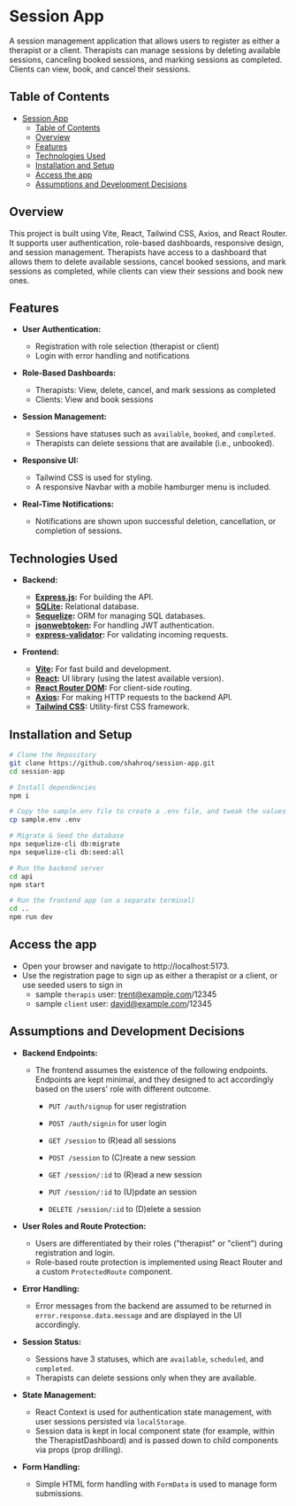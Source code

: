 # Session App

A session management application that allows users to register as either a therapist or a client. Therapists can manage sessions by deleting available sessions, canceling booked sessions, and marking sessions as completed. Clients can view, book, and cancel their sessions.

## Table of Contents

- [Session App](#session-app)
  - [Table of Contents](#table-of-contents)
  - [Overview](#overview)
  - [Features](#features)
  - [Technologies Used](#technologies-used)
  - [Installation and Setup](#installation-and-setup)
  - [Access the app](#access-the-app)
  - [Assumptions and Development Decisions](#assumptions-and-development-decisions)

## Overview

This project is built using Vite, React, Tailwind CSS, Axios, and React Router. It supports user authentication, role-based dashboards, responsive design, and session management. Therapists have access to a dashboard that allows them to delete available sessions, cancel booked sessions, and mark sessions as completed, while clients can view their sessions and book new ones.

## Features

- **User Authentication:**

  - Registration with role selection (therapist or client)
  - Login with error handling and notifications

- **Role-Based Dashboards:**

  - Therapists: View, delete, cancel, and mark sessions as completed
  - Clients: View and book sessions

- **Session Management:**

  - Sessions have statuses such as `available`, `booked`, and `completed`.
  - Therapists can delete sessions that are available (i.e., unbooked).

- **Responsive UI:**

  - Tailwind CSS is used for styling.
  - A responsive Navbar with a mobile hamburger menu is included.

- **Real-Time Notifications:**
  - Notifications are shown upon successful deletion, cancellation, or completion of sessions.

## Technologies Used

- **Backend:**

  - **[Express.js](https://expressjs.com/):** For building the API.
  - **[SQLite](https://www.sqlite.org/index.html):** Relational database.
  - **[Sequelize](https://sequelize.org/):** ORM for managing SQL databases.
  - **[jsonwebtoken](https://github.com/auth0/node-jsonwebtoken):** For handling JWT authentication.
  - **[express-validator](https://express-validator.github.io/):** For validating incoming requests.

- **Frontend:**
  - **[Vite](https://vitejs.dev/):** For fast build and development.
  - **[React](https://reactjs.org/):** UI library (using the latest available version).
  - **[React Router DOM](https://reactrouter.com/):** For client-side routing.
  - **[Axios](https://axios-http.com/):** For making HTTP requests to the backend API.
  - **[Tailwind CSS](https://tailwindcss.com/):** Utility-first CSS framework.

## Installation and Setup

```bash
# Clone the Repository
git clone https://github.com/shahroq/session-app.git
cd session-app

# Install dependencies
npm i

# Copy the sample.env file to create a .env file, and tweak the values if needed
cp sample.env .env

# Migrate & Seed the database
npx sequelize-cli db:migrate
npx sequelize-cli db:seed:all

# Run the backend server
cd api
npm start

# Run the frontend app (on a separate terminal)
cd ..
npm run dev
```

## Access the app

- Open your browser and navigate to http://localhost:5173.
- Use the registration page to sign up as either a therapist or a client, or use seeded users to sign in
  - sample `therapis` user: trent@example.com/12345
  - sample `client` user: david@example.com/12345

## Assumptions and Development Decisions

- **Backend Endpoints:**

  - The frontend assumes the existence of the following endpoints. Endpoints are kept minimal, and they designed to act accordingly based on the users' role with different outcome.

    - `PUT /auth/signup` for user registration
    - `POST /auth/signin` for user login

    - `GET /session` to (R)ead all sessions
    - `POST /session` to (C)reate a new session
    - `GET /session/:id` to (R)ead a new session
    - `PUT /session/:id` to (U)pdate an session
    - `DELETE /session/:id` to (D)elete a session

- **User Roles and Route Protection:**

  - Users are differentiated by their roles ("therapist" or "client") during registration and login.
  - Role-based route protection is implemented using React Router and a custom `ProtectedRoute` component.

- **Error Handling:**

  - Error messages from the backend are assumed to be returned in `error.response.data.message` and are displayed in the UI accordingly.

- **Session Status:**

  - Sessions have 3 statuses, which are `available`, `scheduled`, and `completed`.
  - Therapists can delete sessions only when they are available.

- **State Management:**

  - React Context is used for authentication state management, with user sessions persisted via `localStorage`.
  - Session data is kept in local component state (for example, within the TherapistDashboard) and is passed down to child components via props (prop drilling).

- **Form Handling:**
  - Simple HTML form handling with `FormData` is used to manage form submissions.
